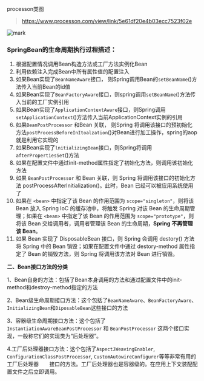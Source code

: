 

processon类图

> https://www.processon.com/view/link/5e61df20e4b03ecc7523f02e

![mark](http://q66uz2l8w.bkt.clouddn.com/picture/20200306/OxucxEAcnAu1.png?imageslim)

### 	SpringBean的生命周期执行过程描述：

1. 根据配置情况调用Bean构造方法或工厂方法实例化Bean
2. 利用依赖注入完成Bean中所有属性值的配置注入
3. 如果Bean实现了`BeanNameAware`接口， 则Spring调用Bean的`setBeanName`()方法传入当前Bean的id值
4. 如果Bean实现了`BeanFactoryAware`接口，则spring调用`setBeanName`()方法传入当前的工厂实例引用
5. 如果Bean实现了`ApplicationContextAware`接口，则Spring调用`setApplicationContext`()方法传入当前ApplicationContext实例的引用
6. 如果`BeanPostProcessor` 和Bean 关联， 则Spring 将调用该接口的预初始化方法`postProcessBeforeInItoalzation`()对Bean进行加工操作，spring的aop就是利用它实现的
7. 如果Bean实现了`lnitializingBean`接口，则Spring将调用`afterPropertiesSet`()方法
8. 如果在配置文件中通过init-method属性指定了初始化方法，则调用该初始化方法
9. 如果 `BeanPostProcessor` 和 Bean 关联，则 Spring 将调用该接口的初始化方法 postProcessAfterInitialization()。此时，Bean 已经可以被应用系统使用了
10. 如果在 `<bean>` 中指定了该 Bean 的作用范围为 `scope="singleton"`，则将该 Bean 放入 Spring IoC 的缓存池中，将触发 Spring 对该 Bean 的生命周期管理；如果在 `<bean>` 中指定了该 Bean 的作用范围为 `scope="prototype"`，则将该 Bean 交给调用者，调用者管理该 Bean 的生命周期，**Spring 不再管理该 Bean**。
11. 如果 Bean 实现了 DisposableBean 接口，则 Spring 会调用 destory() 方法将 Spring 中的 Bean 销毁；如果在配置文件中通过 destory-method 属性指定了 Bean 的销毁方法，则 Spring 将调用该方法对 Bean 进行销毁。

**二、Bean接口方法的分类**

​     1、Bean自身的方法：包括了Bean本身调用的方法和通过配置文件中<bean>的init-method和destroy-method指定的方法

​      2、Bean级生命周期接口方法：这个包括了`BeanNameAware`、`BeanFactoryAware`、`InitializingBean`和`DiposableBean`这些接口的方法

​		3、容器级生命周期接口方法：这个包括了`InstantiationAwareBeanPostProcessor` 和 `BeanPostProcessor` 这两个接口实现，一般称它们的实现类为“后处理器”。

​		4.工厂后处理器接口方法：这个包括了`AspectJWeavingEnabler`, `ConfigurationClassPostProcessor`, `CustomAutowireConfigurer`等等非常有用的工厂后处理器　　接口的方法。工厂后处理器也是容器级的。在应用上下文装配配置文件之后立即调用。



## 
